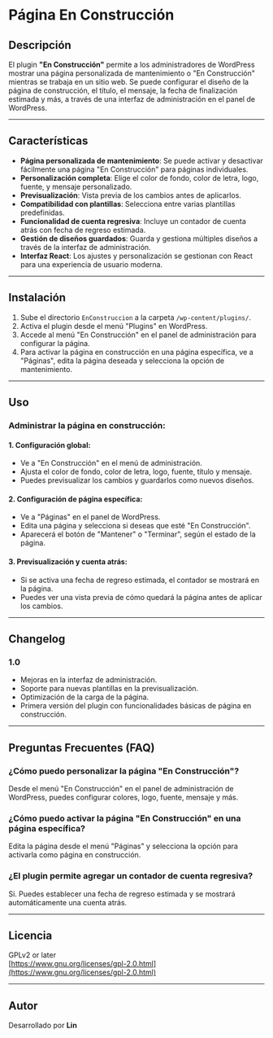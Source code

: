# Página En Construcción

## Descripción

El plugin **"En Construcción"** permite a los administradores de WordPress mostrar una página personalizada de mantenimiento o "En Construcción" mientras se trabaja en un sitio web. Se puede configurar el diseño de la página de construcción, el título, el mensaje, la fecha de finalización estimada y más, a través de una interfaz de administración en el panel de WordPress.

---

## Características

- **Página personalizada de mantenimiento**: Se puede activar y desactivar fácilmente una página "En Construcción" para páginas individuales.
- **Personalización completa**: Elige el color de fondo, color de letra, logo, fuente, y mensaje personalizado.
- **Previsualización**: Vista previa de los cambios antes de aplicarlos.
- **Compatibilidad con plantillas**: Selecciona entre varias plantillas predefinidas.
- **Funcionalidad de cuenta regresiva**: Incluye un contador de cuenta atrás con fecha de regreso estimada.
- **Gestión de diseños guardados**: Guarda y gestiona múltiples diseños a través de la interfaz de administración.
- **Interfaz React**: Los ajustes y personalización se gestionan con React para una experiencia de usuario moderna.

---

## Instalación

1. Sube el directorio `EnConstruccion` a la carpeta `/wp-content/plugins/`.
2. Activa el plugin desde el menú "Plugins" en WordPress.
3. Accede al menú "En Construcción" en el panel de administración para configurar la página.
4. Para activar la página en construcción en una página específica, ve a "Páginas", edita la página deseada y selecciona la opción de mantenimiento.

---

## Uso

### Administrar la página en construcción:

#### 1. Configuración global:

- Ve a "En Construcción" en el menú de administración.
- Ajusta el color de fondo, color de letra, logo, fuente, título y mensaje.
- Puedes previsualizar los cambios y guardarlos como nuevos diseños.

#### 2. Configuración de página específica:

- Ve a "Páginas" en el panel de WordPress.
- Edita una página y selecciona si deseas que esté "En Construcción".
- Aparecerá el botón de "Mantener" o "Terminar", según el estado de la página.

#### 3. Previsualización y cuenta atrás:

- Si se activa una fecha de regreso estimada, el contador se mostrará en la página.
- Puedes ver una vista previa de cómo quedará la página antes de aplicar los cambios.

---

## Changelog

### 1.0

- Mejoras en la interfaz de administración.
- Soporte para nuevas plantillas en la previsualización.
- Optimización de la carga de la página.
- Primera versión del plugin con funcionalidades básicas de página en construcción.

---

## Preguntas Frecuentes (FAQ)

### ¿Cómo puedo personalizar la página "En Construcción"?

Desde el menú "En Construcción" en el panel de administración de WordPress, puedes configurar colores, logo, fuente, mensaje y más.

### ¿Cómo puedo activar la página "En Construcción" en una página específica?

Edita la página desde el menú "Páginas" y selecciona la opción para activarla como página en construcción.

### ¿El plugin permite agregar un contador de cuenta regresiva?

Sí. Puedes establecer una fecha de regreso estimada y se mostrará automáticamente una cuenta atrás.

---

## Licencia

GPLv2 or later  
[https://www.gnu.org/licenses/gpl-2.0.html](https://www.gnu.org/licenses/gpl-2.0.html)

---

## Autor

Desarrollado por **Lin**
